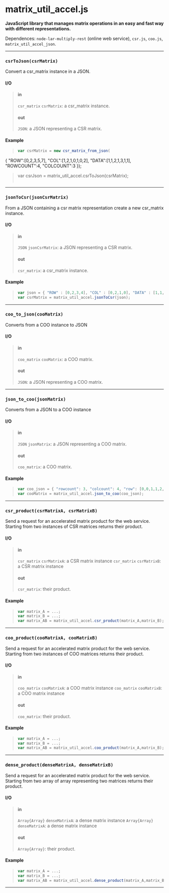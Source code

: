 # matrix_util_accel.js

**JavaScript library that manages matrix operations in an easy and fast way with different representations.**

Dependences: `node-lar-multiply-rest` (online web service), `csr.js`, `coo.js`, `matrix_util_accel_json`.

- - -

### `csrToJson(csrMatrix)`

Convert a csr_matrix instance in a JSON.

#### I/O

> #### in
> `csr_matrix` `csrMatrix`: a csr_matrix instance.
> 
> #### out
> `JSON`: a JSON representing a CSR matrix.

#### Example

> ```js
> var csrMatrix = new csr_matrix_from_json(
  { 
    "ROW":[0,2,3,5,7],
    "COL":[1,2,1,0,1,0,2],
    "DATA":[1,1,2,1,3,1,1],
    "ROWCOUNT":4,
    "COLCOUNT":3
  });
>
> var csrJson = matrix_util_accel.csrToJson(csrMatrix);
> ```

- - -

### `jsonToCsr(jsonCsrMatrix)`

From a JSON containing a csr matrix representation create a new csr_matrix instance.

#### I/O

> #### in
> `JSON` `jsonCsrMatrix`: a JSON representing a CSR matrix.
> 
> #### out
> `csr_matrix`: a csr_matrix instance.

#### Example

> ```js
> var json = { "ROW" : [0,2,3,4], "COL" : [0,2,1,0], "DATA" : [1,1,1,1], "ROWCOUNT" : 3, "COLCOUNT" : 3 };
> var csrMatrix = matrix_util_accel.jsonToCsr(json);
> ```

- - -

### `coo_to_json(cooMatrix)`

Converts from a COO instance to JSON

#### I/O

> #### in
> `coo_matrix` `cooMatrix`: a COO matrix.
> 
> #### out
> `JSON`: a JSON representing a COO matrix.

- - -

### `json_to_coo(jsonMatrix)`

Converts from a JSON to a COO instance

#### I/O

> #### in
> `JSON` `jsonMatrix`: a JSON representing a COO matrix.
> 
> #### out
> `coo_matrix`: a COO matrix.

#### Example

> ```js
> var coo_json = { "rowcount": 3, "colcount": 4, "row": [0,0,1,1,2,2,2], "col": [0,2,1,3,0,1,2], "val": [1,1,2,1,1,3,6]};
> var cooMatrix = matrix_util_accel.json_to_coo(coo_json);
> ```

- - -

### `csr_product(csrMatrixA, csrMatrixB)`

Send a request for an accelerated matrix product for the web service.
Starting from two instances of CSR matrices returns their product.

#### I/O

> #### in
> `csr_matrix` `csrMatrixA`: a CSR matrix instance
> `csr_matrix` `csrMatrixB`: a CSR matrix instance
> 
> #### out
> `csr_matrix`: their product.

#### Example

> ```js
> var matrix_A = ...;
> var matrix_B = ...;
> var matrix_AB = matrix_util_accel.csr_product(matrix_A,matrix_B);
> ```

- - -

### `coo_product(cooMatrixA, cooMatrixB)`

Send a request for an accelerated matrix product for the web service.
Starting from two instances of COO matrices returns their product.

#### I/O

> #### in
> `coo_matrix` `cooMatrixA`: a COO matrix instance
> `coo_matrix` `cooMatrixB`: a COO matrix instance
> 
> #### out
> `coo_matrix`: their product.

#### Example

> ```js
> var matrix_A = ...;
> var matrix_B = ...;
> var matrix_AB = matrix_util_accel.coo_product(matrix_A,matrix_B);
> ```

- - -

### `dense_product(denseMatrixA, denseMatrixB)`

Send a request for an accelerated matrix product for the web service.
Starting from two array of array representing two matrices returns their product.

#### I/O

> #### in
> `Array{Array}` `denseMatrixA`: a dense matrix instance
> `Array{Array}` `denseMatrixA`: a dense matrix instance
> 
> #### out
> `Array{Array}`: their product.

#### Example

> ```js
> var matrix_A = ...;
> var matrix_B = ...;
> var matrix_AB = matrix_util_accel.dense_product(matrix_A,matrix_B);
> ```

- - -
